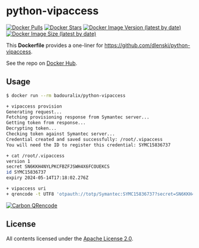# python-vipaccess

[![Docker Pulls](https://img.shields.io/docker/pulls/badouralix/python-vipaccess?label=pulls&logo=docker&logoColor=white)](https://hub.docker.com/r/badouralix/python-vipaccess)
[![Docker Stars](https://img.shields.io/docker/stars/badouralix/python-vipaccess?label=stars&logo=docker&logoColor=white)](https://hub.docker.com/r/badouralix/python-vipaccess)
[![Docker Image Version (latest by date)](https://img.shields.io/docker/v/badouralix/python-vipaccess?logo=docker&logoColor=white)](https://hub.docker.com/r/badouralix/python-vipaccess)
[![Docker Image Size (latest by date)](https://img.shields.io/docker/image-size/badouralix/python-vipaccess?label=size&logo=docker&logoColor=white)](https://hub.docker.com/r/badouralix/python-vipaccess)

This **Dockerfile** provides a one-liner for <https://github.com/dlenski/python-vipaccess>.

See the repo on [Docker Hub](https://hub.docker.com/r/badouralix/python-vipaccess/).

## Usage

```bash
$ docker run --rm badouralix/python-vipaccess

+ vipaccess provision
Generating request...
Fetching provisioning response from Symantec server...
Getting token from response...
Decrypting token...
Checking token against Symantec server...
Credential created and saved successfully: /root/.vipaccess
You will need the ID to register this credential: SYMC15836737

+ cat /root/.vipaccess
version 1
secret SN6KKH4NYLPKCFBZFJSWH4X6FCOUEKCS
id SYMC15836737
expiry 2024-05-14T17:18:02.276Z

+ vipaccess uri
+ qrencode -t UTF8 'otpauth://totp/Symantec:SYMC15836737?secret=SN6KKH4NYLPKCFBZFJSWH4X6FCOUEKCS&digits=6&algorithm=SHA1&image=https%3A%2F%2Fraw.githubusercontent.com%2Fdlenski%2Fpython-vipaccess%2Fmaster%2Fvipaccess.png&period=30'
```

[![Carbon QRencode](https://user-images.githubusercontent.com/19719047/118373935-9f3bb680-b5b9-11eb-9361-6e9ad15e2132.png)](https://carbon.now.sh/?bg=rgba%28171%2C184%2C195%2C0%29&t=vscode&wt=none&l=text&ds=true&dsyoff=0px&dsblur=38px&wc=true&wa=true&pv=56px&ph=56px&ln=false&fl=1&fm=JetBrains+Mono&fs=13.5px&lh=120%25&si=false&es=2x&wm=false&code=%2520%2520%2520%2520%2520%2520%2520%2520%2520%2520%2520%2520%2520%2520%2520%2520%2520%2520%2520%2520%2520%2520%2520%2520%2520%2520%2520%2520%2520%2520%25E2%2596%2588%25E2%2596%2588%25E2%2596%2588%25E2%2596%2588%25E2%2596%2588%25E2%2596%2588%25E2%2596%2588%25E2%2596%2588%25E2%2596%2588%25E2%2596%2588%25E2%2596%2588%25E2%2596%2588%25E2%2596%2588%25E2%2596%2588%25E2%2596%2588%25E2%2596%2588%25E2%2596%2588%25E2%2596%2588%25E2%2596%2588%25E2%2596%2588%25E2%2596%2588%25E2%2596%2588%25E2%2596%2588%25E2%2596%2588%25E2%2596%2588%25E2%2596%2588%25E2%2596%2588%25E2%2596%2588%25E2%2596%2588%25E2%2596%2588%25E2%2596%2588%25E2%2596%2588%25E2%2596%2588%25E2%2596%2588%25E2%2596%2588%25E2%2596%2588%25E2%2596%2588%25E2%2596%2588%25E2%2596%2588%25E2%2596%2588%25E2%2596%2588%25E2%2596%2588%25E2%2596%2588%25E2%2596%2588%25E2%2596%2588%2520%2520%2520%2520%2520%2520%2520%2520%2520%2520%2520%2520%2520%2520%2520%2520%2520%2520%2520%2520%2520%2520%2520%2520%2520%2520%2520%2520%2520%2520%250A%2520%2520%2520%2520%2520%2520%2520%2520%2520%2520%2520%2520%2520%2520%2520%2520%2520%2520%2520%2520%2520%2520%2520%2520%2520%2520%2520%2520%2520%2520%25E2%2596%2588%25E2%2596%2588%25E2%2596%2588%25E2%2596%2588%25E2%2596%2588%25E2%2596%2588%25E2%2596%2588%25E2%2596%2588%25E2%2596%2588%25E2%2596%2588%25E2%2596%2588%25E2%2596%2588%25E2%2596%2588%25E2%2596%2588%25E2%2596%2588%25E2%2596%2588%25E2%2596%2588%25E2%2596%2588%25E2%2596%2588%25E2%2596%2588%25E2%2596%2588%25E2%2596%2588%25E2%2596%2588%25E2%2596%2588%25E2%2596%2588%25E2%2596%2588%25E2%2596%2588%25E2%2596%2588%25E2%2596%2588%25E2%2596%2588%25E2%2596%2588%25E2%2596%2588%25E2%2596%2588%25E2%2596%2588%25E2%2596%2588%25E2%2596%2588%25E2%2596%2588%25E2%2596%2588%25E2%2596%2588%25E2%2596%2588%25E2%2596%2588%25E2%2596%2588%25E2%2596%2588%25E2%2596%2588%25E2%2596%2588%2520%2520%2520%2520%2520%2520%2520%2520%2520%2520%2520%2520%2520%2520%2520%2520%2520%2520%2520%2520%2520%2520%2520%2520%2520%2520%2520%2520%2520%2520%250A%2520%2520%2520%2520%2520%2520%2520%2520%2520%2520%2520%2520%2520%2520%2520%2520%2520%2520%2520%2520%2520%2520%2520%2520%2520%2520%2520%2520%2520%2520%25E2%2596%2588%25E2%2596%2588%25E2%2596%2588%25E2%2596%2588%2520%25E2%2596%2584%25E2%2596%2584%25E2%2596%2584%25E2%2596%2584%25E2%2596%2584%2520%25E2%2596%2588%25E2%2596%2580%25E2%2596%2588%2520%25E2%2596%2588%25E2%2596%2584%2520%25E2%2596%2584%25E2%2596%2584%25E2%2596%2584%25E2%2596%2584%25E2%2596%2584%25E2%2596%2588%25E2%2596%2584%25E2%2596%2584%25E2%2596%2588%25E2%2596%2580%25E2%2596%2584%25E2%2596%2584%25E2%2596%2588%25E2%2596%2588%2520%25E2%2596%2588%2520%25E2%2596%2584%25E2%2596%2584%25E2%2596%2584%25E2%2596%2584%25E2%2596%2584%2520%25E2%2596%2588%25E2%2596%2588%25E2%2596%2588%25E2%2596%2588%2520%2520%2520%2520%2520%2520%2520%2520%2520%2520%2520%2520%2520%2520%2520%2520%2520%2520%2520%2520%2520%2520%2520%2520%2520%2520%2520%2520%2520%2520%250A%2520%2520%2520%2520%2520%2520%2520%2520%2520%2520%2520%2520%2520%2520%2520%2520%2520%2520%2520%2520%2520%2520%2520%2520%2520%2520%2520%2520%2520%2520%25E2%2596%2588%25E2%2596%2588%25E2%2596%2588%25E2%2596%2588%2520%25E2%2596%2588%2520%2520%2520%25E2%2596%2588%2520%25E2%2596%2588%25E2%2596%2580%25E2%2596%2580%25E2%2596%2580%25E2%2596%2588%2520%25E2%2596%2580%25E2%2596%2580%2520%25E2%2596%2580%25E2%2596%2584%25E2%2596%2584%25E2%2596%2588%25E2%2596%2584%25E2%2596%2588%2520%25E2%2596%2584%25E2%2596%2588%25E2%2596%2588%2520%25E2%2596%2584%25E2%2596%2584%25E2%2596%2588%2520%25E2%2596%2588%2520%2520%2520%25E2%2596%2588%2520%25E2%2596%2588%25E2%2596%2588%25E2%2596%2588%25E2%2596%2588%2520%2520%2520%2520%2520%2520%2520%2520%2520%2520%2520%2520%2520%2520%2520%2520%2520%2520%2520%2520%2520%2520%2520%2520%2520%2520%2520%2520%2520%2520%250A%2520%2520%2520%2520%2520%2520%2520%2520%2520%2520%2520%2520%2520%2520%2520%2520%2520%2520%2520%2520%2520%2520%2520%2520%2520%2520%2520%2520%2520%2520%25E2%2596%2588%25E2%2596%2588%25E2%2596%2588%25E2%2596%2588%2520%25E2%2596%2588%25E2%2596%2584%25E2%2596%2584%25E2%2596%2584%25E2%2596%2588%2520%25E2%2596%2588%25E2%2596%2580%2520%25E2%2596%2588%25E2%2596%2580%25E2%2596%2580%2520%25E2%2596%2584%25E2%2596%2584%25E2%2596%2584%25E2%2596%2584%2520%25E2%2596%2588%25E2%2596%2584%25E2%2596%2584%25E2%2596%2588%25E2%2596%2580%25E2%2596%2584%25E2%2596%2588%25E2%2596%2584%25E2%2596%2580%25E2%2596%2580%25E2%2596%2588%2520%25E2%2596%2588%25E2%2596%2584%25E2%2596%2584%25E2%2596%2584%25E2%2596%2588%2520%25E2%2596%2588%25E2%2596%2588%25E2%2596%2588%25E2%2596%2588%2520%2520%2520%2520%2520%2520%2520%2520%2520%2520%2520%2520%2520%2520%2520%2520%2520%2520%2520%2520%2520%2520%2520%2520%2520%2520%2520%2520%2520%2520%250A%2520%2520%2520%2520%2520%2520%2520%2520%2520%2520%2520%2520%2520%2520%2520%2520%2520%2520%2520%2520%2520%2520%2520%2520%2520%2520%2520%2520%2520%2520%25E2%2596%2588%25E2%2596%2588%25E2%2596%2588%25E2%2596%2588%25E2%2596%2584%25E2%2596%2584%25E2%2596%2584%25E2%2596%2584%25E2%2596%2584%25E2%2596%2584%25E2%2596%2584%25E2%2596%2588%25E2%2596%2584%25E2%2596%2580%2520%25E2%2596%2580%25E2%2596%2584%25E2%2596%2580%25E2%2596%2584%25E2%2596%2580%25E2%2596%2584%25E2%2596%2580%2520%25E2%2596%2588%25E2%2596%2584%25E2%2596%2588%2520%25E2%2596%2588%2520%25E2%2596%2588%25E2%2596%2584%25E2%2596%2588%2520%25E2%2596%2588%25E2%2596%2584%25E2%2596%2584%25E2%2596%2584%25E2%2596%2584%25E2%2596%2584%25E2%2596%2584%25E2%2596%2584%25E2%2596%2588%25E2%2596%2588%25E2%2596%2588%25E2%2596%2588%2520%2520%2520%2520%2520%2520%2520%2520%2520%2520%2520%2520%2520%2520%2520%2520%2520%2520%2520%2520%2520%2520%2520%2520%2520%2520%2520%2520%2520%2520%250A%2520%2520%2520%2520%2520%2520%2520%2520%2520%2520%2520%2520%2520%2520%2520%2520%2520%2520%2520%2520%2520%2520%2520%2520%2520%2520%2520%2520%2520%2520%25E2%2596%2588%25E2%2596%2588%25E2%2596%2588%25E2%2596%2588%2520%25E2%2596%2584%25E2%2596%2584%2520%25E2%2596%2584%25E2%2596%2588%25E2%2596%2584%2520%25E2%2596%2584%2520%25E2%2596%2580%25E2%2596%2584%2520%25E2%2596%2584%25E2%2596%2588%25E2%2596%2588%25E2%2596%2580%25E2%2596%2588%25E2%2596%2588%25E2%2596%2584%25E2%2596%2588%25E2%2596%2584%25E2%2596%2584%25E2%2596%2588%25E2%2596%2588%25E2%2596%2584%25E2%2596%2588%25E2%2596%2580%25E2%2596%2580%25E2%2596%2584%25E2%2596%2588%2520%25E2%2596%2588%25E2%2596%2584%25E2%2596%2588%2520%25E2%2596%2588%25E2%2596%2588%25E2%2596%2588%25E2%2596%2588%25E2%2596%2588%2520%2520%2520%2520%2520%2520%2520%2520%2520%2520%2520%2520%2520%2520%2520%2520%2520%2520%2520%2520%2520%2520%2520%2520%2520%2520%2520%2520%2520%2520%250A%2520%2520%2520%2520%2520%2520%2520%2520%2520%2520%2520%2520%2520%2520%2520%2520%2520%2520%2520%2520%2520%2520%2520%2520%2520%2520%2520%2520%2520%2520%25E2%2596%2588%25E2%2596%2588%25E2%2596%2588%25E2%2596%2588%25E2%2596%2588%25E2%2596%2588%25E2%2596%2588%25E2%2596%2588%25E2%2596%2588%25E2%2596%2588%25E2%2596%2584%25E2%2596%2588%25E2%2596%2580%2520%25E2%2596%2580%25E2%2596%2588%2520%2520%25E2%2596%2584%25E2%2596%2588%25E2%2596%2588%2520%2520%25E2%2596%2580%2520%25E2%2596%2580%25E2%2596%2588%25E2%2596%2588%25E2%2596%2580%25E2%2596%2580%25E2%2596%2588%2520%25E2%2596%2588%25E2%2596%2580%2520%2520%25E2%2596%2580%25E2%2596%2584%25E2%2596%2588%2520%2520%25E2%2596%2588%25E2%2596%2588%25E2%2596%2588%25E2%2596%2588%2520%2520%2520%2520%2520%2520%2520%2520%2520%2520%2520%2520%2520%2520%2520%2520%2520%2520%2520%2520%2520%2520%2520%2520%2520%2520%2520%2520%2520%2520%250A%2520%2520%2520%2520%2520%2520%2520%2520%2520%2520%2520%2520%2520%2520%2520%2520%2520%2520%2520%2520%2520%2520%2520%2520%2520%2520%2520%2520%2520%2520%25E2%2596%2588%25E2%2596%2588%25E2%2596%2588%25E2%2596%2588%25E2%2596%2584%25E2%2596%2588%2520%25E2%2596%2588%25E2%2596%2584%25E2%2596%2588%25E2%2596%2584%2520%2520%25E2%2596%2580%25E2%2596%2584%25E2%2596%2580%25E2%2596%2584%25E2%2596%2588%25E2%2596%2580%2520%2520%25E2%2596%2580%25E2%2596%2580%25E2%2596%2588%25E2%2596%2580%25E2%2596%2588%25E2%2596%2588%2520%25E2%2596%2580%2520%2520%2520%25E2%2596%2584%25E2%2596%2584%25E2%2596%2584%25E2%2596%2580%25E2%2596%2584%2520%2520%2520%25E2%2596%2584%25E2%2596%2588%25E2%2596%2588%25E2%2596%2588%25E2%2596%2588%2520%2520%2520%2520%2520%2520%2520%2520%2520%2520%2520%2520%2520%2520%2520%2520%2520%2520%2520%2520%2520%2520%2520%2520%2520%2520%2520%2520%2520%2520%250A%2520%2520%2520%2520%2520%2520%2520%2520%2520%2520%2520%2520%2520%2520%2520%2520%2520%2520%2520%2520%2520%2520%2520%2520%2520%2520%2520%2520%2520%2520%25E2%2596%2588%25E2%2596%2588%25E2%2596%2588%25E2%2596%2588%2520%2520%25E2%2596%2588%2520%25E2%2596%2584%2520%25E2%2596%2584%2520%2520%25E2%2596%2580%2520%25E2%2596%2580%25E2%2596%2584%25E2%2596%2580%25E2%2596%2588%25E2%2596%2580%25E2%2596%2580%2520%25E2%2596%2580%25E2%2596%2580%25E2%2596%2588%25E2%2596%2580%25E2%2596%2580%25E2%2596%2588%25E2%2596%2580%25E2%2596%2580%2520%2520%25E2%2596%2588%25E2%2596%2584%25E2%2596%2588%25E2%2596%2584%25E2%2596%2580%2520%25E2%2596%2588%2520%2520%25E2%2596%2588%25E2%2596%2588%25E2%2596%2588%25E2%2596%2588%2520%2520%2520%2520%2520%2520%2520%2520%2520%2520%2520%2520%2520%2520%2520%2520%2520%2520%2520%2520%2520%2520%2520%2520%2520%2520%2520%2520%2520%2520%250A%2520%2520%2520%2520%2520%2520%2520%2520%2520%2520%2520%2520%2520%2520%2520%2520%2520%2520%2520%2520%2520%2520%2520%2520%2520%2520%2520%2520%2520%2520%25E2%2596%2588%25E2%2596%2588%25E2%2596%2588%25E2%2596%2588%25E2%2596%2584%25E2%2596%2584%25E2%2596%2584%2520%25E2%2596%2588%25E2%2596%2580%25E2%2596%2584%2520%25E2%2596%2584%25E2%2596%2580%2520%25E2%2596%2580%25E2%2596%2584%25E2%2596%2588%25E2%2596%2588%25E2%2596%2584%25E2%2596%2580%25E2%2596%2588%25E2%2596%2588%25E2%2596%2584%25E2%2596%2588%2520%25E2%2596%2584%25E2%2596%2588%25E2%2596%2580%25E2%2596%2580%25E2%2596%2584%25E2%2596%2580%25E2%2596%2588%2520%25E2%2596%2584%2520%25E2%2596%2584%25E2%2596%2580%2520%25E2%2596%2588%25E2%2596%2584%25E2%2596%2588%25E2%2596%2588%25E2%2596%2588%25E2%2596%2588%2520%2520%2520%2520%2520%2520%2520%2520%2520%2520%2520%2520%2520%2520%2520%2520%2520%2520%2520%2520%2520%2520%2520%2520%2520%2520%2520%2520%2520%2520%250A%2520%2520%2520%2520%2520%2520%2520%2520%2520%2520%2520%2520%2520%2520%2520%2520%2520%2520%2520%2520%2520%2520%2520%2520%2520%2520%2520%2520%2520%2520%25E2%2596%2588%25E2%2596%2588%25E2%2596%2588%25E2%2596%2588%25E2%2596%2580%25E2%2596%2588%25E2%2596%2584%25E2%2596%2588%25E2%2596%2580%25E2%2596%2588%25E2%2596%2584%2520%25E2%2596%2588%25E2%2596%2580%25E2%2596%2588%25E2%2596%2580%2520%25E2%2596%2584%25E2%2596%2588%25E2%2596%2588%25E2%2596%2580%2520%2520%2520%25E2%2596%2588%25E2%2596%2580%25E2%2596%2588%25E2%2596%2584%25E2%2596%2584%25E2%2596%2580%2520%25E2%2596%2584%25E2%2596%2580%25E2%2596%2584%2520%25E2%2596%2584%25E2%2596%2584%2520%25E2%2596%2584%25E2%2596%2584%2520%25E2%2596%2588%25E2%2596%2588%25E2%2596%2588%25E2%2596%2588%2520%2520%2520%2520%2520%2520%2520%2520%2520%2520%2520%2520%2520%2520%2520%2520%2520%2520%2520%2520%2520%2520%2520%2520%2520%2520%2520%2520%2520%2520%250A%2520%2520%2520%2520%2520%2520%2520%2520%2520%2520%2520%2520%2520%2520%2520%2520%2520%2520%2520%2520%2520%2520%2520%2520%2520%2520%2520%2520%2520%2520%25E2%2596%2588%25E2%2596%2588%25E2%2596%2588%25E2%2596%2588%25E2%2596%2588%25E2%2596%2584%25E2%2596%2584%25E2%2596%2584%25E2%2596%2588%25E2%2596%2588%25E2%2596%2584%25E2%2596%2588%25E2%2596%2580%2520%2520%2520%25E2%2596%2588%25E2%2596%2584%25E2%2596%2584%25E2%2596%2580%2520%2520%25E2%2596%2580%25E2%2596%2580%25E2%2596%2584%25E2%2596%2584%25E2%2596%2584%25E2%2596%2584%2520%25E2%2596%2588%25E2%2596%2580%2520%25E2%2596%2588%25E2%2596%2584%25E2%2596%2584%2520%25E2%2596%2588%25E2%2596%2584%2520%25E2%2596%2580%25E2%2596%2584%25E2%2596%2588%25E2%2596%2588%25E2%2596%2588%25E2%2596%2588%2520%2520%2520%2520%2520%2520%2520%2520%2520%2520%2520%2520%2520%2520%2520%2520%2520%2520%2520%2520%2520%2520%2520%2520%2520%2520%2520%2520%2520%2520%250A%2520%2520%2520%2520%2520%2520%2520%2520%2520%2520%2520%2520%2520%2520%2520%2520%2520%2520%2520%2520%2520%2520%2520%2520%2520%2520%2520%2520%2520%2520%25E2%2596%2588%25E2%2596%2588%25E2%2596%2588%25E2%2596%2588%25E2%2596%2584%2520%25E2%2596%2580%25E2%2596%2584%2520%25E2%2596%2580%25E2%2596%2584%25E2%2596%2584%25E2%2596%2580%2520%25E2%2596%2580%25E2%2596%2588%2520%25E2%2596%2584%25E2%2596%2588%25E2%2596%2588%25E2%2596%2580%25E2%2596%2580%2520%2520%25E2%2596%2588%25E2%2596%2588%25E2%2596%2588%25E2%2596%2588%25E2%2596%2584%25E2%2596%2580%2520%25E2%2596%2584%25E2%2596%2588%2520%2520%2520%2520%25E2%2596%2580%25E2%2596%2584%25E2%2596%2584%2520%25E2%2596%2588%25E2%2596%2588%25E2%2596%2588%25E2%2596%2588%2520%2520%2520%2520%2520%2520%2520%2520%2520%2520%2520%2520%2520%2520%2520%2520%2520%2520%2520%2520%2520%2520%2520%2520%2520%2520%2520%2520%2520%2520%250A%2520%2520%2520%2520%2520%2520%2520%2520%2520%2520%2520%2520%2520%2520%2520%2520%2520%2520%2520%2520%2520%2520%2520%2520%2520%2520%2520%2520%2520%2520%25E2%2596%2588%25E2%2596%2588%25E2%2596%2588%25E2%2596%2588%2520%25E2%2596%2584%2520%25E2%2596%2588%25E2%2596%2588%25E2%2596%2584%25E2%2596%2584%25E2%2596%2580%25E2%2596%2580%2520%25E2%2596%2580%25E2%2596%2584%25E2%2596%2584%25E2%2596%2580%25E2%2596%2584%25E2%2596%2580%25E2%2596%2580%25E2%2596%2584%25E2%2596%2580%25E2%2596%2580%25E2%2596%2580%25E2%2596%2584%2520%25E2%2596%2588%25E2%2596%2580%25E2%2596%2580%25E2%2596%2588%2520%25E2%2596%2580%25E2%2596%2584%25E2%2596%2584%25E2%2596%2588%25E2%2596%2584%25E2%2596%2584%2520%2520%25E2%2596%2584%25E2%2596%2588%25E2%2596%2588%25E2%2596%2588%25E2%2596%2588%2520%2520%2520%2520%2520%2520%2520%2520%2520%2520%2520%2520%2520%2520%2520%2520%2520%2520%2520%2520%2520%2520%2520%2520%2520%2520%2520%2520%2520%2520%250A%2520%2520%2520%2520%2520%2520%2520%2520%2520%2520%2520%2520%2520%2520%2520%2520%2520%2520%2520%2520%2520%2520%2520%2520%2520%2520%2520%2520%2520%2520%25E2%2596%2588%25E2%2596%2588%25E2%2596%2588%25E2%2596%2588%2520%25E2%2596%2588%25E2%2596%2584%25E2%2596%2580%25E2%2596%2580%25E2%2596%2584%25E2%2596%2584%25E2%2596%2580%2520%25E2%2596%2580%2520%2520%25E2%2596%2584%25E2%2596%2580%25E2%2596%2584%25E2%2596%2580%25E2%2596%2588%25E2%2596%2584%25E2%2596%2580%2520%25E2%2596%2584%25E2%2596%2588%25E2%2596%2588%25E2%2596%2588%25E2%2596%2584%25E2%2596%2580%2520%25E2%2596%2580%25E2%2596%2588%25E2%2596%2580%25E2%2596%2584%25E2%2596%2588%25E2%2596%2588%25E2%2596%2588%25E2%2596%2584%2520%25E2%2596%2584%25E2%2596%2588%25E2%2596%2588%25E2%2596%2588%25E2%2596%2588%2520%2520%2520%2520%2520%2520%2520%2520%2520%2520%2520%2520%2520%2520%2520%2520%2520%2520%2520%2520%2520%2520%2520%2520%2520%2520%2520%2520%2520%2520%250A%2520%2520%2520%2520%2520%2520%2520%2520%2520%2520%2520%2520%2520%2520%2520%2520%2520%2520%2520%2520%2520%2520%2520%2520%2520%2520%2520%2520%2520%2520%25E2%2596%2588%25E2%2596%2588%25E2%2596%2588%25E2%2596%2588%25E2%2596%2584%25E2%2596%2588%25E2%2596%2584%25E2%2596%2588%25E2%2596%2588%25E2%2596%2588%25E2%2596%2584%25E2%2596%2584%2520%25E2%2596%2584%25E2%2596%2580%25E2%2596%2584%25E2%2596%2588%25E2%2596%2584%25E2%2596%2584%25E2%2596%2580%2520%2520%25E2%2596%2588%2520%25E2%2596%2588%2520%25E2%2596%2588%25E2%2596%2588%2520%25E2%2596%2580%25E2%2596%2584%25E2%2596%2588%2520%25E2%2596%2584%25E2%2596%2584%25E2%2596%2584%2520%25E2%2596%2588%25E2%2596%2584%25E2%2596%2584%25E2%2596%2588%25E2%2596%2588%25E2%2596%2588%25E2%2596%2588%25E2%2596%2588%2520%2520%2520%2520%2520%2520%2520%2520%2520%2520%2520%2520%2520%2520%2520%2520%2520%2520%2520%2520%2520%2520%2520%2520%2520%2520%2520%2520%2520%2520%250A%2520%2520%2520%2520%2520%2520%2520%2520%2520%2520%2520%2520%2520%2520%2520%2520%2520%2520%2520%2520%2520%2520%2520%2520%2520%2520%2520%2520%2520%2520%25E2%2596%2588%25E2%2596%2588%25E2%2596%2588%25E2%2596%2588%2520%25E2%2596%2584%25E2%2596%2584%25E2%2596%2584%25E2%2596%2584%25E2%2596%2584%2520%25E2%2596%2588%25E2%2596%2584%25E2%2596%2584%25E2%2596%2580%2520%2520%25E2%2596%2580%25E2%2596%2588%25E2%2596%2588%25E2%2596%2588%25E2%2596%2584%2520%2520%25E2%2596%2580%25E2%2596%2580%25E2%2596%2584%25E2%2596%2584%25E2%2596%2584%25E2%2596%2580%25E2%2596%2580%25E2%2596%2584%2520%25E2%2596%2588%25E2%2596%2584%25E2%2596%2588%2520%25E2%2596%2584%25E2%2596%2588%2520%25E2%2596%2584%25E2%2596%2588%25E2%2596%2588%25E2%2596%2588%25E2%2596%2588%2520%2520%2520%2520%2520%2520%2520%2520%2520%2520%2520%2520%2520%2520%2520%2520%2520%2520%2520%2520%2520%2520%2520%2520%2520%2520%2520%2520%2520%2520%250A%2520%2520%2520%2520%2520%2520%2520%2520%2520%2520%2520%2520%2520%2520%2520%2520%2520%2520%2520%2520%2520%2520%2520%2520%2520%2520%2520%2520%2520%2520%25E2%2596%2588%25E2%2596%2588%25E2%2596%2588%25E2%2596%2588%2520%25E2%2596%2588%2520%2520%2520%25E2%2596%2588%2520%25E2%2596%2588%2520%2520%25E2%2596%2580%25E2%2596%2588%25E2%2596%2588%25E2%2596%2580%25E2%2596%2584%2520%25E2%2596%2580%2520%25E2%2596%2580%25E2%2596%2580%25E2%2596%2588%25E2%2596%2580%25E2%2596%2580%25E2%2596%2580%25E2%2596%2588%25E2%2596%2588%25E2%2596%2580%25E2%2596%2588%2520%25E2%2596%2584%2520%2520%2520%25E2%2596%2584%2520%2520%2520%25E2%2596%2588%25E2%2596%2588%25E2%2596%2588%25E2%2596%2588%2520%2520%2520%2520%2520%2520%2520%2520%2520%2520%2520%2520%2520%2520%2520%2520%2520)

## License

All contents licensed under the [Apache License 2.0](https://github.com/badouralix/dockerfiles/blob/main/python-vipaccess/LICENSE).

